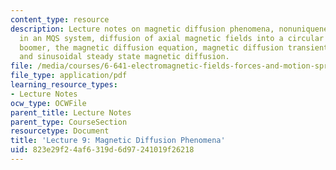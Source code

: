 ```yaml
---
content_type: resource
description: Lecture notes on magnetic diffusion phenomena, nonuniqueness of voltage
  in an MQS system, diffusion of axial magnetic fields into a circular tube, Edgerton's
  boomer, the magnetic diffusion equation, magnetic diffusion transient response,
  and sinusoidal steady state magnetic diffusion.
file: /media/courses/6-641-electromagnetic-fields-forces-and-motion-spring-2005/823e29f24af6319d6d97241019f26218_lecture9.pdf
file_type: application/pdf
learning_resource_types:
- Lecture Notes
ocw_type: OCWFile
parent_title: Lecture Notes
parent_type: CourseSection
resourcetype: Document
title: 'Lecture 9: Magnetic Diffusion Phenomena'
uid: 823e29f2-4af6-319d-6d97-241019f26218
---
```

